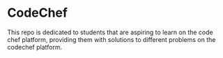 # CodeChef
This repo is dedicated to students that are aspiring to learn on the code chef platform, providing them with solutions to different problems on the codechef platform.

